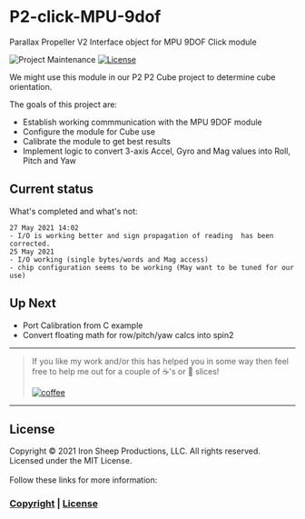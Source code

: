 # P2-click-MPU-9dof
Parallax Propeller V2 Interface object for MPU 9DOF Click module 

![Project Maintenance][maintenance-shield]
[![License][license-shield]](LICENSE) 

We might use this module in our P2 P2 Cube project to determine cube orientation.

The goals of this project are:


- Establish working commmunication with the MPU 9DOF module
- Configure the module for Cube use
- Calibrate the module to get best results
- Implement logic to convert 3-axis Accel, Gyro and Mag values into Roll, Pitch and Yaw

## Current status

What's completed and what's not:

```
27 May 2021 14:02
- I/O is working better and sign propagation of reading  has been corrected.
25 May 2021
- I/O working (single bytes/words and Mag access)
- chip configuration seems to be working (May want to be tuned for our use)
```

## Up Next

- Port Calibration from C example
- Convert floating math for row/pitch/yaw calcs into spin2



---

> If you like my work and/or this has helped you in some way then feel free to help me out for a couple of :coffee:'s or :pizza: slices! 
> 
> [![coffee](https://www.buymeacoffee.com/assets/img/custom_images/black_img.png)](https://www.buymeacoffee.com/ironsheep)

---

## License

Copyright © 2021 Iron Sheep Productions, LLC. All rights reserved.<br />
Licensed under the MIT License. <br>
<br>
Follow these links for more information:

### [Copyright](copyright) | [License](LICENSE)



[maintenance-shield]: https://img.shields.io/badge/maintainer-stephen%40ironsheep%2ebiz-blue.svg?style=for-the-badge

[marketplace-version]: https://vsmarketplacebadge.apphb.com/version-short/ironsheepproductionsllc.spin2.svg

[marketplace-installs]: https://vsmarketplacebadge.apphb.com/installs-short/ironsheepproductionsllc.spin2.svg

[marketplace-rating]: https://vsmarketplacebadge.apphb.com/rating-short/ironsheepproductionsllc.spin2.svg

[license-shield]: https://camo.githubusercontent.com/bc04f96d911ea5f6e3b00e44fc0731ea74c8e1e9/68747470733a2f2f696d672e736869656c64732e696f2f6769746875622f6c6963656e73652f69616e74726963682f746578742d646976696465722d726f772e7376673f7374796c653d666f722d7468652d6261646765

